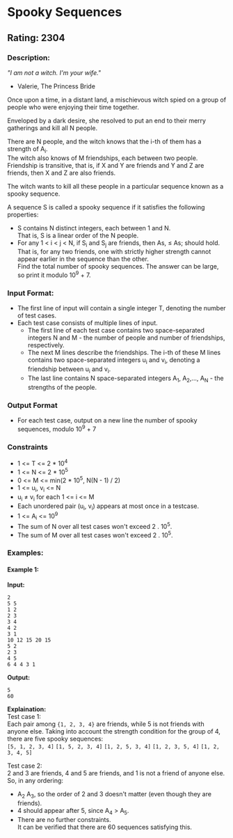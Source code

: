 # Spooky Sequences
## Rating: 2304
### Description:
*"I am not a witch. I'm your wife."*  
- Valerie, The Princess Bride

Once upon a time, in a distant land, a mischievous witch spied on a group of people who were enjoying their time together.

Enveloped by a dark desire, she resolved to put an end to their merry gatherings and kill all N people.

There are N people, and the witch knows that the i-th of them has a strength of A<sub>i</sub>.  
The witch also knows of M friendships, each between two people. Friendship is transitive, that is, if X and Y are friends and Y and Z are friends, then X and Z are also friends.  

The witch wants to kill all these people in a particular sequence known as a spooky sequence.

A sequence S is called a spooky sequence if it satisfies the following properties:
- S contains N distinct integers, each between 1 and N.  
That is, S is a linear order of the N people.
- For any 1 < i < j < N, if S<sub>i</sub> and S<sub>j</sub> are friends, then As, ≤ As; should hold.  
That is, for any two friends, one with strictly higher strength cannot appear earlier in the sequence than the other.  
Find the total number of spooky sequences. The answer can be large, so print it modulo 10<sup>9</sup> + 7.

### Input Format:
- The first line of input will contain a single integer T, denoting the number of test cases.
- Each test case consists of multiple lines of input.
    - The first line of each test case contains two space-separated integers N and M - the number of people and number of friendships, respectively.
    - The next M lines describe the friendships. The i-th of these M lines contains two space-separated integers u<sub>i</sub> and v<sub>i</sub>, denoting a friendship between u<sub>i</sub> and v<sub>i</sub>. 
    - The last line contains N space-separated integers A<sub>1</sub>, A<sub>2</sub>,..., A<sub>N</sub> - the strengths of the people.
### Output Format
- For each test case, output on a new line the number of spooky sequences, modulo 10<sup>9</sup> + 7
### Constraints
- 1 <= T <= 2 * 10<sup>4</sup>
- 1 <= N <= 2 * 10<sup>5</sup>
- 0 <= M <= min(2 * 10<sup>5</sup>, N(N - 1) / 2)
- 1 <= u<sub>i</sub>, v<sub>i</sub> <= N
- u<sub>i</sub> ≠ v<sub>i</sub> for each 1 <= i <= M
- Each unordered pair (u<sub>i</sub>, v<sub>i</sub>) appears at most once in a testcase.
- 1 <= A<sub>i</sub> <= 10<sup>9</sup>
- The sum of N over all test cases won't exceed 2 . 10<sup>5</sup>.
- The sum of M over all test cases won't exceed 2 . 10<sup>5</sup>.

### Examples:
#### Example 1:
**Input:**
```
2
5 5
1 2
2 3
3 4
4 2
3 1
10 12 15 20 15
5 2
2 3
4 5
6 4 4 3 1
```
**Output:**
```
5
60
```
**Explaination:**  
Test case 1:  
Each pair among `{1, 2, 3, 4}` are friends, while 5 is not friends with anyone else. Taking into account the strength condition for the group of 4, there are five spooky sequences:   
`[5, 1, 2, 3, 4]`
`[1, 5, 2, 3, 4]`
`[1, 2, 5, 3, 4]`
`[1, 2, 3, 5, 4]`
`[1, 2, 3, 4, 5]`

Test case 2:  
2 and 3 are friends, 4 and 5 are friends, and 1 is not a friend of anyone else.  
So, in any ordering:  
- A<sub>2</sub> A<sub>3</sub>, so the order of 2 and 3 doesn't matter (even though they are friends).  
- 4 should appear after 5, since A<sub>4</sub> > A<sub>5</sub>.  
- There are no further constraints.    
It can be verified that there are 60 sequences satisfying this.  